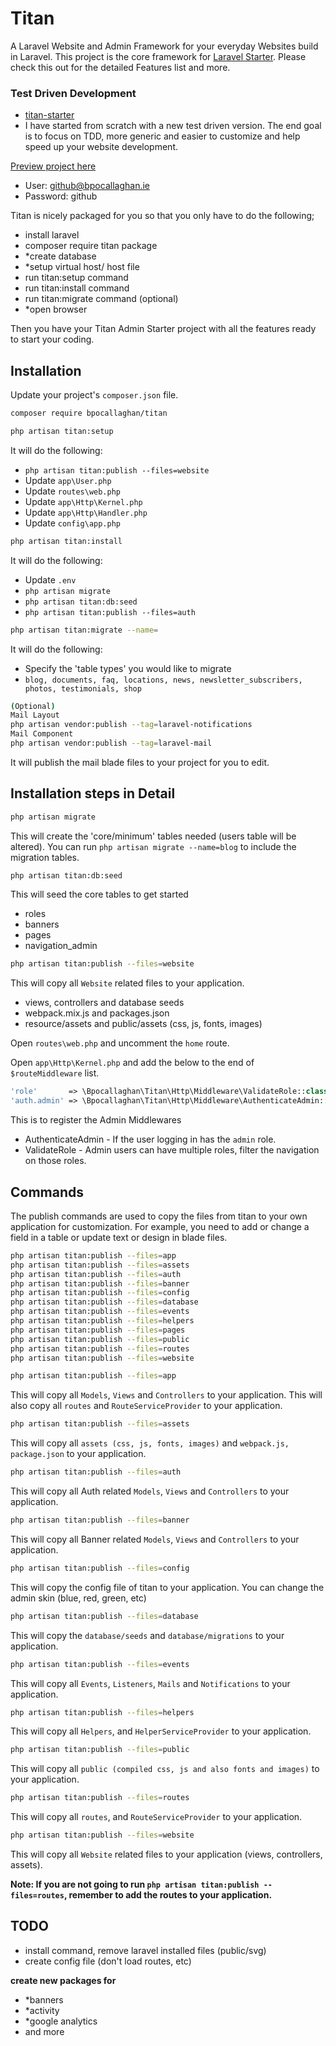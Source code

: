 # Titan

A Laravel Website and Admin Framework for your everyday Websites build in Laravel.
This project is the core framework for [Laravel Starter](https://github.com/bpocallaghan/laravel-admin-starter). Please check this out for the detailed Features list and more.

### Test Driven Development
- [titan-starter](https://github.com/bpocallaghan/titan-starter-website)
- I have started from scratch with a new test driven version. The end goal is to focus on TDD, more generic and easier to customize and help speed up your website development.

[Preview project here](http://bpocallaghan.ie)
- User: github@bpocallaghan.ie
- Password: github

Titan is nicely packaged for you so that you only have to do the following;
- install laravel
- composer require titan package
- *create database
- *setup virtual host/ host file
- run titan:setup command
- run titan:install command
- run titan:migrate command (optional)
- *open browser

Then you have your Titan Admin Starter project with all the features ready to start your coding.
 
## Installation
Update your project's `composer.json` file.

```bash
composer require bpocallaghan/titan
```

```bash
php artisan titan:setup
```
It will do the following:
 - `php artisan titan:publish --files=website`
 - Update `app\User.php`
 - Update `routes\web.php`
 - Update `app\Http\Kernel.php`
 - Update `app\Http\Handler.php`
 - Update `config\app.php`
 
```bash
php artisan titan:install
```
It will do the following:
 - Update `.env`
 - `php artisan migrate`
 - `php artisan titan:db:seed`
 - `php artisan titan:publish --files=auth`
 
 ```bash
 php artisan titan:migrate --name=
 ```
 It will do the following:
  - Specify the 'table types' you would like to migrate
  - `blog, documents, faq, locations, news, newsletter_subscribers, photos, testimonials, shop`
 
 ```bash
 (Optional)
 Mail Layout
 php artisan vendor:publish --tag=laravel-notifications
 Mail Component
 php artisan vendor:publish --tag=laravel-mail
 ```
 It will publish the mail blade files to your project for you to edit.
 

## Installation steps in Detail
```bash
php artisan migrate
```
This will create the 'core/minimum' tables needed (users table will be altered). You can run `php artisan migrate --name=blog` to include the migration tables.

```bash
php artisan titan:db:seed
```
This will seed the core tables to get started
 - roles
 - banners
 - pages
 - navigation_admin
 
 ```bash
 php artisan titan:publish --files=website
 ```
 This will copy all `Website` related files to your application.
 - views, controllers and database seeds
 - webpack.mix.js and packages.json
 - resource/assets and public/assets (css, js, fonts, images)
 
Open `routes\web.php` and uncomment the `home` route.

Open `app\Http\Kernel.php` and add the below to the end of `$routeMiddleware` list.
```php
'role'       => \Bpocallaghan\Titan\Http\Middleware\ValidateRole::class,
'auth.admin' => \Bpocallaghan\Titan\Http\Middleware\AuthenticateAdmin::class,
```
This is to register the Admin Middlewares 
- AuthenticateAdmin - If the user logging in has the `admin` role.
- ValidateRole - Admin users can have multiple roles, filter the navigation on those roles.

## Commands
The publish commands are used to copy the files from titan to your own application for customization.
For example, you need to add or change a field in a table or update text or design in blade files.
 
```bash
php artisan titan:publish --files=app
php artisan titan:publish --files=assets
php artisan titan:publish --files=auth
php artisan titan:publish --files=banner
php artisan titan:publish --files=config
php artisan titan:publish --files=database
php artisan titan:publish --files=events
php artisan titan:publish --files=helpers
php artisan titan:publish --files=pages
php artisan titan:publish --files=public
php artisan titan:publish --files=routes
php artisan titan:publish --files=website
```

```bash
php artisan titan:publish --files=app
```
This will copy all `Models`, `Views` and `Controllers` to your application.
This will also copy all `routes` and `RouteServiceProvider` to your application.

```bash
php artisan titan:publish --files=assets
```
This will copy all `assets (css, js, fonts, images)` and `webpack.js, package.json` to your application.

```bash
php artisan titan:publish --files=auth
```
This will copy all Auth related `Models`, `Views` and `Controllers` to your application.

```bash
php artisan titan:publish --files=banner
```
This will copy all Banner related `Models`, `Views` and `Controllers` to your application.

```bash
php artisan titan:publish --files=config
```
This will copy the config file of titan to your application.
You can change the admin skin (blue, red, green, etc)

```bash
php artisan titan:publish --files=database
```
This will copy the `database/seeds` and `database/migrations` to your application.

```bash
php artisan titan:publish --files=events
```
This will copy all `Events`, `Listeners`, `Mails` and `Notifications` to your application.

```bash
php artisan titan:publish --files=helpers
```
This will copy all `Helpers`, and `HelperServiceProvider` to your application. 

```bash
php artisan titan:publish --files=public
```
This will copy all `public (compiled css, js and also fonts and images)` to your application.

```bash
php artisan titan:publish --files=routes
```
This will copy all `routes`, and `RouteServiceProvider` to your application.

```bash
php artisan titan:publish --files=website
```
This will copy all `Website` related files to your application (views, controllers, assets).

**Note: If you are not going to run `php artisan titan:publish --files=routes`, remember to add the routes to your application.**

## TODO
- install command, remove laravel installed files (public/svg)
- create config file (don't load routes, etc)

**create new packages for**
- *banners
- *activity
- *google analytics
- and more
